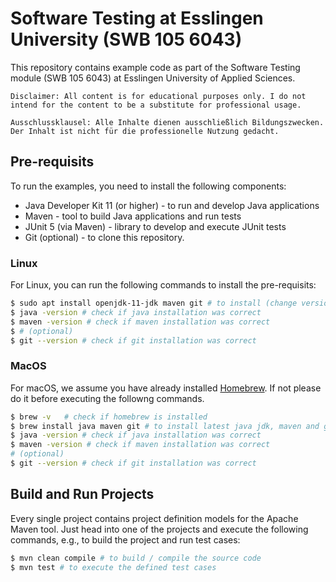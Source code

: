 # Software Testing at Esslingen University (SWB 105 6043)

This repository contains example code as part of the Software Testing module (SWB 105 6043) at Esslingen University of Applied Sciences.

    Disclaimer: All content is for educational purposes only. I do not intend for the content to be a substitute for professional usage.

    Ausschlussklausel: Alle Inhalte dienen ausschließlich Bildungszwecken. Der Inhalt ist nicht für die professionelle Nutzung gedacht.

## Pre-requisits

To run the examples, you need to install the following components:

* Java Developer Kit 11 (or higher) - to run and develop Java applications
* Maven - tool to build Java applications and run tests
* JUnit 5 (via Maven) - library to develop and execute JUnit tests
* Git (optional) - to clone this repository.

### Linux

For Linux, you can run the following commands to install the pre-requisits:

```sh
$ sudo apt install openjdk-11-jdk maven git # to install (change version number for other Java versions), maven and git all in one
$ java -version # check if java installation was correct
$ maven -version # check if maven installation was correct
$ # (optional)
$ git --version # check if git installation was correct
```

### MacOS

For macOS, we assume you have already installed [Homebrew](https://brew.sh/). If not please do it before executing the followng commands.

```sh
$ brew -v   # check if homebrew is installed
$ brew install java maven git # to install latest java jdk, maven and git all in one
$ java -version # check if java installation was correct
$ maven -version # check if maven installation was correct
# (optional)
$ git --version # check if git installation was correct
```

## Build and Run Projects

Every single project contains project definition models for the Apache Maven tool. Just head into one of the projects and execute the following commands, e.g., to build the project and run test cases:

```sh
$ mvn clean compile # to build / compile the source code
$ mvn test # to execute the defined test cases
```
